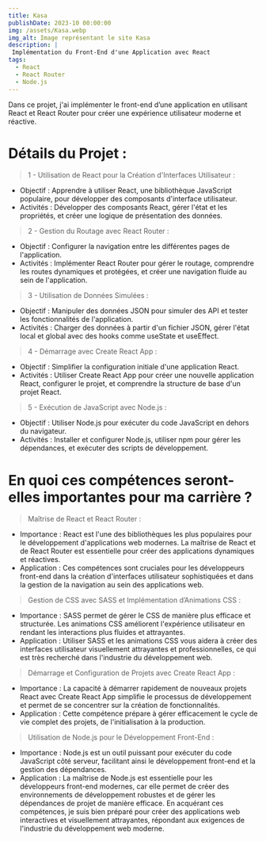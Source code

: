 ```yaml
---
title: Kasa
publishDate: 2023-10 00:00:00
img: /assets/Kasa.webp
img_alt: Image représentant le site Kasa
description: |
 Implémentation du Front-End d'une Application avec React
tags:
  - React
  - React Router
  - Node.js
---
```


Dans ce projet, j'ai implémenter le front-end d’une application en utilisant React et React Router pour créer une expérience utilisateur moderne et réactive.

# Détails du Projet :

> 1 - Utilisation de React pour la Création d'Interfaces Utilisateur :

- Objectif : Apprendre à utiliser React, une bibliothèque JavaScript populaire, pour développer des composants d'interface utilisateur.
- Activités : Développer des composants React, gérer l'état et les propriétés, et créer une logique de présentation des données.

> 2 - Gestion du Routage avec React Router :

- Objectif : Configurer la navigation entre les différentes pages de l'application.
- Activités : Implémenter React Router pour gérer le routage, comprendre les routes dynamiques et protégées, et créer une navigation fluide au sein de l'application.

> 3 - Utilisation de Données Simulées :

- Objectif : Manipuler des données JSON pour simuler des API et tester les fonctionnalités de l'application.
- Activités : Charger des données à partir d'un fichier JSON, gérer l'état local et global avec des hooks comme useState et useEffect.

> 4 - Démarrage avec Create React App :

- Objectif : Simplifier la configuration initiale d'une application React.
- Activités : Utiliser Create React App pour créer une nouvelle application React, configurer le projet, et comprendre la structure de base d'un projet React.

> 5 - Exécution de JavaScript avec Node.js :

- Objectif : Utiliser Node.js pour exécuter du code JavaScript en dehors du navigateur.
- Activités : Installer et configurer Node.js, utiliser npm pour gérer les dépendances, et exécuter des scripts de développement.

# En quoi ces compétences seront-elles importantes pour ma carrière ?

> Maîtrise de React et React Router :

- Importance : React est l'une des bibliothèques les plus populaires pour le développement d'applications web modernes. La maîtrise de React et de React Router est essentielle pour créer des applications dynamiques et réactives.
-  Application : Ces compétences sont cruciales pour les développeurs front-end dans la création d'interfaces utilisateur sophistiquées et dans la gestion de la navigation au sein des applications web.

> Gestion de CSS avec SASS et Implémentation d’Animations CSS :

- Importance : SASS permet de gérer le CSS de manière plus efficace et structurée. Les animations CSS améliorent l'expérience utilisateur en rendant les interactions plus fluides et attrayantes.
- Application : Utiliser SASS et les animations CSS vous aidera à créer des interfaces utilisateur visuellement attrayantes et professionnelles, ce qui est très recherché dans l'industrie du développement web.

> Démarrage et Configuration de Projets avec Create React App :

- Importance : La capacité à démarrer rapidement de nouveaux projets React avec Create React App simplifie le processus de développement et permet de se concentrer sur la création de fonctionnalités.
- Application : Cette compétence prépare à gérer efficacement le cycle de vie complet des projets, de l'initialisation à la production.

> Utilisation de Node.js pour le Développement Front-End :

- Importance : Node.js est un outil puissant pour exécuter du code JavaScript côté serveur, facilitant ainsi le développement front-end et la gestion des dépendances.
- Application : La maîtrise de Node.js est essentielle pour les développeurs front-end modernes, car elle permet de créer des environnements de développement robustes et de gérer les dépendances de projet de manière efficace.
En acquérant ces compétences, je suis bien préparé pour créer des applications web interactives et visuellement attrayantes, répondant aux exigences de l'industrie du développement web moderne.